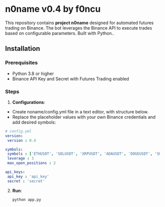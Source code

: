 
# n0name v0.4 by f0ncu

This repository contains **project n0name** designed for automated futures trading on Binance. The bot leverages the Binance API to execute trades based on configurable parameters. Built with Python..

## Installation

### Prerequisites
- Python 3.8 or higher
- Binance API Key and Secret with Futures Trading enabled

### Steps
1. **Configurations**: 
*   Create noname/config.yml file in a text editor, with structure below.  
*   Replace the placeholder values with your own Binance credentials and add desired symbols:
   ```yaml
  # config.yml
  version:
    version : 0.4
  
  symbols:
    symbols : ['ETHUSDT', 'SOLUSDT', 'XRPUSDT', 'ADAUSDT', 'DOGEUSDT', 'SUIUSDT']
    leverage : 3
    max_open_positions : 2
  
  api_keys:
    api_key : 'api_key'
    secret : 'secret'
   ```

2. **Run**:
   ```bash
   python app.py
   ```